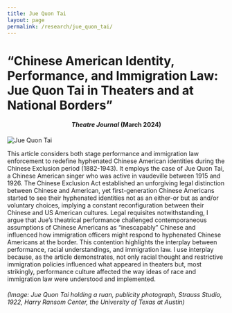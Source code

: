 ```yaml
---
title: Jue Quon Tai 
layout: page
permalink: /research/jue_quon_tai/
---
```


# **“Chinese American Identity, Performance, and Immigration Law: Jue Quon Tai in Theaters and at National Borders”**

<h4 style="text-align: center;"><em>Theatre Journal</em> (March 2024)</h4>

![Jue Quon Tai](../../assets/images/jue_quon_tai.jpg)


This article considers both stage performance and immigration law enforcement to redefine hyphenated Chinese American identities during the Chinese Exclusion period (1882-1943). It employs the case of Jue Quon Tai, a Chinese American singer who was active in vaudeville between 1915 and 1926. The Chinese Exclusion Act established an unforgiving legal distinction between Chinese and American, yet first-generation Chinese Americans started to see their hyphenated identities not as an either-or but as and/or voluntary choices, implying a constant reconfiguration between their Chinese and US American cultures. Legal
requisites notwithstanding, I argue that Jue’s theatrical performance challenged contemporaneous assumptions of Chinese Americans as “inescapably” Chinese and influenced how immigration officers might respond to hyphenated Chinese Americans at the border. This contention highlights the interplay between performance, racial understandings, and immigration law. I use interplay because, as the article demonstrates, not only racial thought and restrictive immigration policies influenced what appeared in theaters but, most strikingly, performance culture affected the way ideas of race and immigration law were understood and implemented.


###### (Image: Jue Quon Tai holding a ruan, publicity photograph, Strauss Studio, 1922, Harry Ransom Center, the University of Texas at Austin)
